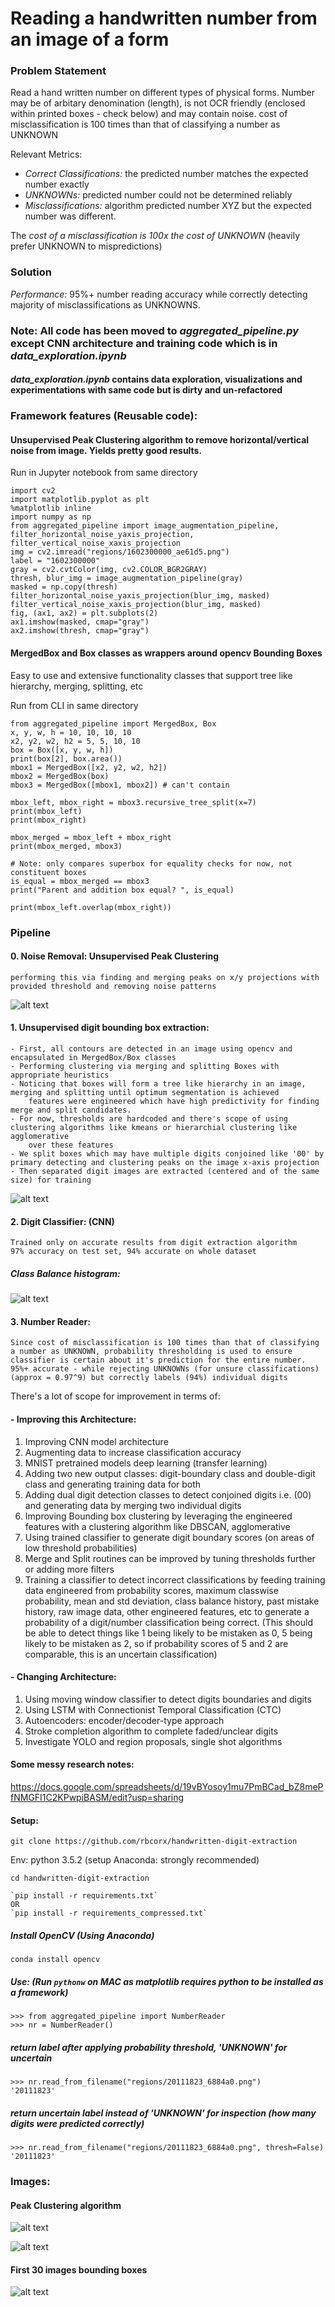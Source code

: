 # Reading a handwritten number from an image of a form

### Problem Statement
Read a hand written number on different types of physical forms. Number may be of arbitary denomination (length), is not OCR friendly (enclosed within printed boxes - check below) and may contain noise.
cost of misclassification is 100 times than that of classifying a number as UNKNOWN

Relevant Metrics:
- *Correct Classifications:* the predicted number matches the expected number exactly
- *UNKNOWNs:* predicted number could not be determined reliably
- *Misclassifications:* algorithm predicted number XYZ but the expected number was different.

The *cost of a misclassification is 100x the cost of UNKNOWN* (heavily prefer UNKNOWN to mispredictions)

### Solution
*Performance:* 95%+ number reading accuracy while correctly detecting majority of misclassifications as UNKNOWNS.

### Note: All code has been moved to *aggregated_pipeline.py* except CNN architecture and training code which is in *data_exploration.ipynb*

#### *data_exploration.ipynb* contains data exploration, visualizations and experimentations with same code but is dirty and un-refactored

### Framework features (Reusable code): 

#### Unsupervised Peak Clustering algorithm to remove horizontal/vertical noise from image. Yields pretty good results.

Run in Jupyter notebook from same directory
```
import cv2
import matplotlib.pyplot as plt
%matplotlib inline
import numpy as np
from aggregated_pipeline import image_augmentation_pipeline, filter_horizontal_noise_yaxis_projection, filter_vertical_noise_xaxis_projection
img = cv2.imread("regions/1602300000_ae61d5.png")
label = "1602300000"
gray = cv2.cvtColor(img, cv2.COLOR_BGR2GRAY)
thresh, blur_img = image_augmentation_pipeline(gray)
masked = np.copy(thresh)
filter_horizontal_noise_yaxis_projection(blur_img, masked)
filter_vertical_noise_xaxis_projection(blur_img, masked)
fig, (ax1, ax2) = plt.subplots(2)
ax1.imshow(masked, cmap="gray")
ax2.imshow(thresh, cmap="gray")
```

#### MergedBox and Box classes as wrappers around opencv Bounding Boxes
Easy to use and extensive functionality classes that support tree like hierarchy, merging, splitting, etc

Run from CLI in same directory
```
from aggregated_pipeline import MergedBox, Box
x, y, w, h = 10, 10, 10, 10
x2, y2, w2, h2 = 5, 5, 10, 10
box = Box([x, y, w, h])
print(box[2], box.area())
mbox1 = MergedBox([x2, y2, w2, h2])
mbox2 = MergedBox(box)
mbox3 = MergedBox([mbox1, mbox2]) # can't contain 

mbox_left, mbox_right = mbox3.recursive_tree_split(x=7)
print(mbox_left)
print(mbox_right)

mbox_merged = mbox_left + mbox_right
print(mbox_merged, mbox3)

# Note: only compares superbox for equality checks for now, not constituent boxes
is_equal = mbox_merged == mbox3 
print("Parent and addition box equal? ", is_equal)

print(mbox_left.overlap(mbox_right))
```

### Pipeline

#### 0. Noise Removal: Unsupervised Peak Clustering
    performing this via finding and merging peaks on x/y projections with provided threshold and removing noise patterns

![alt text][noise]

#### 1. Unsupervised digit bounding box extraction: 
    - First, all contours are detected in an image using opencv and encapsulated in MergedBox/Box classes
    - Performing clustering via merging and splitting Boxes with appropriate heuristics
    - Noticing that boxes will form a tree like hierarchy in an image, merging and splitting until optimum segmentation is achieved
        features were engineered which have high predictivity for finding merge and split candidates. 
    - For now, thresholds are hardcoded and there's scope of using clustering algorithms like kmeans or hierarchial clustering like agglomerative
        over these features
    - We split boxes which may have multiple digits conjoined like '00' by primary detecting and clustering peaks on the image x-axis projection
    - Then separated digit images are extracted (centered and of the same size) for training 

![alt text][dig_sep]

#### 2. Digit Classifier: (CNN)
    Trained only on accurate results from digit extraction algorithm
    97% accuracy on test set, 94% accurate on whole dataset

##### Class Balance histogram:

![alt text][class_balance]

#### 3. Number Reader:
    Since cost of misclassification is 100 times than that of classifying a number as UNKNOWN, probability thresholding is used to ensure classifier is certain about it's prediction for the entire number.
    95%+ accurate - while rejecting UNKNOWNs (for unsure classifications) (approx = 0.97^9) but correctly labels (94%) individual digits

There's a lot of scope for improvement in terms of: 

#### - Improving this Architecture: 
1. Improving CNN model architecture
2. Augmenting data to increase classification accuracy
3. MNIST pretrained models deep learning (transfer learning)
4. Adding two new output classes: digit-boundary class and double-digit class and generating training data for both
5. Adding dual digit detection classes to detect conjoined digits i.e. (00) and generating data by merging two individual digits
6. Improving Bounding box clustering by leveraging the engineered features with a clustering algorithm like DBSCAN, agglomerative
7. Using trained classifier to generate digit boundary scores (on areas of low threshold probabilities)
8. Merge and Split routines can be improved by tuning thresholds further or adding more filters
9. Training a classifier to detect incorrect classifications by feeding training data engineered from probability scores, maximum classwise probability, mean and std deviation, class balance history, past mistake history, raw image data, other engineered features, etc to generate a probability of a digit/number classification being correct. (This should be able to detect things like 1 being likely to be mistaken as 0, 5 being likely to be mistaken as 2, so if probability scores of 5 and 2 are comparable, this is an uncertain classification)

#### - Changing Architecture:
1. Using moving window classifier to detect digits boundaries and digits
2. Using LSTM with Connectionist Temporal Classification (CTC)
3. Autoencoders: encoder/decoder-type approach
4. Stroke completion algorithm to complete faded/unclear digits
5. Investigate YOLO and region proposals, single shot algorithms

#### Some messy research notes:
https://docs.google.com/spreadsheets/d/19vBYosoy1mu7PmBCad_bZ8mePfNMGFI1C2KPwpiBASM/edit?usp=sharing

#### Setup:
```
git clone https://github.com/rbcorx/handwritten-digit-extraction
``` 
Env: python 3.5.2 (setup Anaconda: strongly recommended)
```
cd handwritten-digit-extraction

`pip install -r requirements.txt`
OR
`pip install -r requirements_compressed.txt`
```
##### Install OpenCV (Using Anaconda)

```
conda install opencv
```

##### Use: (Run `pythonw` on MAC as matplotlib requires python to be installed as a framework)
```
>>> from aggregated_pipeline import NumberReader
>>> nr = NumberReader()
```
##### return label after applying probability threshold, 'UNKNOWN' for uncertain
```
>>> nr.read_from_filename("regions/20111823_6884a0.png")
'20111823'
```
##### return uncertain label instead of 'UNKNOWN' for inspection (how many digits were predicted correctly)
```
>>> nr.read_from_filename("regions/20111823_6884a0.png", thresh=False)
'20111823'
```

### Images:

#### Peak Clustering algorithm
![alt text][peak_cluster_y]

![alt text][peak_cluster_x]

#### First 30 images bounding boxes
![alt text][first_thirty_bounding_box]


[noise]: research_output_images/noise_removal.png "Noise Removal Results"
[peak_cluster_y]: research_output_images/pre_post_peak_cluster_compare.png "Peak Clustering X Results"
[peak_cluster_x]: research_output_images/x_project_pre_post_peak_cluster_compare.png "Peak Clustering Y Results"
[first_thirty_bounding_box]: research_output_images/first30_segmented_digits_error_digit_x2_new.png "First Thirty Images Bounding boxes"
[dig_sep]: research_output_images/separated_digits.png "Separated Digits Results"
[class_balance]: research_output_images/class_balance.png "Class Balance Results"


